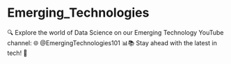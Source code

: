 # Emerging_Technologies
🔍 Explore the world of Data Science on our Emerging Technology YouTube channel: 🌐 @EmergingTechnologies101 📊📚 Stay ahead with the latest in tech! 🚀
